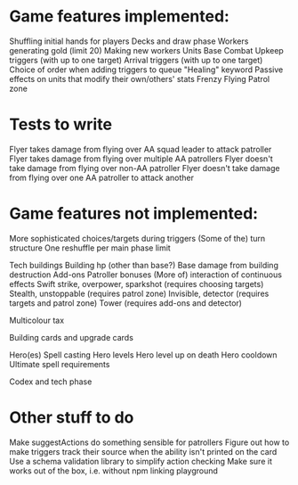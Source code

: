 # Game features implemented:

Shuffling initial hands for players
Decks and draw phase
Workers generating gold (limit 20)
Making new workers
Units
Base
Combat
Upkeep triggers (with up to one target)
Arrival triggers (with up to one target)
Choice of order when adding triggers to queue
"Healing" keyword
Passive effects on units that modify their own/others' stats
Frenzy
Flying
Patrol zone

# Tests to write

Flyer takes damage from flying over AA squad leader to attack patroller
Flyer takes damage from flying over multiple AA patrollers
Flyer doesn't take damage from flying over non-AA patroller
Flyer doesn't take damage from flying over one AA patroller to attack another

# Game features not implemented:

More sophisticated choices/targets during triggers
(Some of the) turn structure
One reshuffle per main phase limit

Tech buildings
Building hp (other than base?)
Base damage from building destruction
Add-ons
Patroller bonuses
(More of) interaction of continuous effects
Swift strike, overpower, sparkshot (requires choosing targets)
Stealth, unstoppable (requires patrol zone)
Invisible, detector (requires targets and patrol zone)
Tower (requires add-ons and detector)

Multicolour tax

Building cards and upgrade cards

Hero(es)
Spell casting
Hero levels
Hero level up on death
Hero cooldown
Ultimate spell requirements

Codex and tech phase

# Other stuff to do

Make suggestActions do something sensible for patrollers
Figure out how to make triggers track their source when the ability isn't printed on the card
Use a schema validation library to simplify action checking
Make sure it works out of the box, i.e. without npm linking playground
